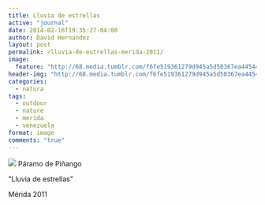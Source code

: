 ```yaml
---
title: Lluvia de estrellas
active: "journal"
date: 2014-02-16T19:35:27-04:00
author: David Hernandez
layout: post
permalink: /lluvia-de-estrellas-merida-2011/
image: 
  feature: "http://68.media.tumblr.com/f6fe519361279d945a5d50367ea44544/tumblr_n13t33TwPo1qzqummo1_1280.jpg"
header-img: "http://68.media.tumblr.com/f6fe519361279d945a5d50367ea44544/tumblr_n13t33TwPo1qzqummo1_1280.jpg"
categories:
  - natura
tags:
  - outdoor
  - nature
  - merida
  - venezuela
format: image
comments: "true"
---
```

<a href="http://68.media.tumblr.com/f6fe519361279d945a5d50367ea44544/tumblr_n13t33TwPo1qzqummo1_1280.jpg" class="popup"  title="Lluvia de estrellas" data-caption="© 2011 by David Hernández"><img src="http://68.media.tumblr.com/f6fe519361279d945a5d50367ea44544/tumblr_n13t33TwPo1qzqummo1_1280.jpg"></a> Páramo de Piñango

"Lluvia de estrellas"

Mérida 2011
